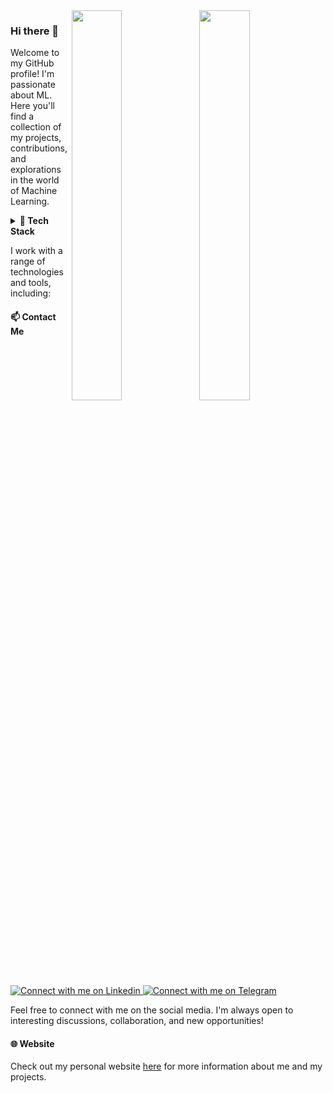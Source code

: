 <!-- <img align = right src="https://github-readme-stats.vercel.app/api?username=akirusprod&show_icons=true&hide_border=false&theme=github_dark#gh-dark-mode-only" alt="Your GitHub stats" width="40%" /> -->

<a href="https://github.com/anuraghazra/github-readme-stats#gh-light-mode-only">
<img align = right src="https://github-readme-stats.vercel.app/api?username=akirusprod&show_icons=true&hide_border=false&theme=default#gh-light-mode-only" width = "40%" />
</a>
<a href="https://github.com/anuraghazra/github-readme-stats#gh-dark-mode-only">
<img align = right src="https://github-readme-stats.vercel.app/api?username=akirusprod&show_icons=true&hide_border=false&theme=github_dark#gh-dark-mode-only" width = "40%" />
</a>


### Hi there 👋

<!--
**AkiRusProd/akirusprod** is a ✨ _special_ ✨ repository because its `README.md` (this file) appears on your GitHub profile.

Here are some ideas to get you started:

- 🔭 I’m currently working on ...
- 🌱 I’m currently learning ...
- 👯 I’m looking to collaborate on ...
- 🤔 I’m looking for help with ...
- 💬 Ask me about ...
- 📫 How to reach me: ...
- 😄 Pronouns: ...
- ⚡ Fun fact: ...
-->



Welcome to my GitHub profile! I'm passionate about ML. Here you'll find a collection of my projects, contributions, and explorations in the world of Machine Learning.


<details> <summary><b>🌱 Tech Stack</b></summary>

<img src="https://img.shields.io/badge/Python-FFD43B?style=for-the-badge&logo=python&logoColor=blue">
<img src="https://img.shields.io/badge/Numpy-777BB4?style=for-the-badge&logo=numpy&logoColor=white">
<img src="https://img.shields.io/badge/Pandas-2C2D72?style=for-the-badge&logo=pandas&logoColor=white">
<img src="https://img.shields.io/badge/Numba-00A3E0?style=for-the-badge&logo=Numba&logoColor=white">
<img src="https://img.shields.io/badge/scikit_learn-F7931E?style=for-the-badge&logo=scikit-learn&logoColor=white">
<img src="https://img.shields.io/badge/SciPy-654FF0?style=for-the-badge&logo=SciPy&logoColor=white">
<img src="https://img.shields.io/badge/TensorFlow-FF6F00?style=for-the-badge&logo=TensorFlow&logoColor=white">
<img src="https://img.shields.io/badge/Keras-D00000?style=for-the-badge&logo=Keras&logoColor=white">
<img src="https://img.shields.io/badge/PyTorch-EE4C2C?style=for-the-badge&logo=pytorch&logoColor=white">
<img src="https://img.shields.io/badge/Weights_&_Biases-FFBE00?style=for-the-badge&logo=WeightsAndBiases&logoColor=white">
<img src="https://img.shields.io/badge/MongoDB-4EA94B?style=for-the-badge&logo=mongodb&logoColor=white">
<img src="https://img.shields.io/badge/MySQL-005C84?style=for-the-badge&logo=mysql&logoColor=white">
<img src="https://img.shields.io/badge/PostgreSQL-316192?style=for-the-badge&logo=postgresql&logoColor=white">
<img src="https://img.shields.io/badge/VSCode-0078D4?style=for-the-badge&logo=visual%20studio%20code&logoColor=white">
<img src="https://img.shields.io/badge/Linux-FCC624?style=for-the-badge&logo=linux&logoColor=black">
<img src="https://img.shields.io/badge/Windows-0078D6?style=for-the-badge&logo=windows&logoColor=white">
<img src="	https://img.shields.io/badge/GIT-E44C30?style=for-the-badge&logo=git&logoColor=white">
<img src="https://img.shields.io/badge/GNU%20Bash-4EAA25?style=for-the-badge&logo=GNU%20Bash&logoColor=white">
<img src="https://img.shields.io/badge/powershell-5391FE?style=for-the-badge&logo=powershell&logoColor=white">
<img src="https://img.shields.io/badge/VMware-231f20?style=for-the-badge&logo=VMware&logoColor=white">
</details>

I work with a range of technologies and tools, including:

<!--
<p align="center">
<a href="https://github.com/anuraghazra/github-readme-stats#gh-light-mode-only">
<img src="https://github-readme-stats.vercel.app/api?username=akirusprod&show_icons=true&hide_border=false&theme=default#gh-light-mode-only" width = "40%" />
</a>
<a href="https://github.com/anuraghazra/github-readme-stats#gh-dark-mode-only">
<img src="https://github-readme-stats.vercel.app/api?username=akirusprod&show_icons=true&hide_border=false&theme=github_dark#gh-dark-mode-only" width = "40%" />
</a>
</p>

#### 🔭 Projects

- [numpy-nn-model](https://github.com/AkiRusProd/numpy-nn-model): Сustom torch style machine learning framework with automatic differentiation implemented on numpy.
- [numpy-diffusion](https://github.com/AkiRusProd/numpy-diffusion): Numpy Denoising Diffusion Probabilistic Model (DDPM) implementation
- [numpy-transformer](https://github.com/AkiRusProd/numpy-transformer): Numpy implementation of the Transformer model in "Attention is All You Need".




### Tech Stack

Here are some of the technologies and tools I love to work with:

- 💻 Programming Languages: [Languages]
- 🌐 Web Technologies: [Web Technologies]
- 📊 Databases: [Databases]
- 🔧 Tools: [Tools]


#### 💡 Skills

- [Skill 1]
- [Skill 2]
- [Skill 3]
- [Skill 4]
- [Skill 5]
-->




<!--
#### 📊 GitHub Stats

![GitHub stats](https://github-readme-stats.vercel.app/api?username=akirusprod&show_icons=true&theme=radical)
-->





<!--
<div style="float: left; width: 50%;">
  <img src="https://github-readme-stats.vercel.app/api?username=akirusprod&show_icons=true&theme=radical" alt="Your GitHub stats" width="30%" />
</div>
<div style="float: left; width: 50%;">
  <img src="https://github-readme-stats.vercel.app/api/top-langs/?username=akirusprod&theme=radical" alt="Top Langs" width="30%" />
</div>
<div style="clear: both;"></div>
-->

<!--
### 🏆 My GitHub Achievements

![trophy](https://github-profile-trophy.vercel.app/?username=yourusername&theme=onedark)
-->

#### 📫 Contact Me

   
<a href="https://www.linkedin.com/in/akirus">
<img src="https://img.shields.io/badge/LinkedIn-0077B5?style=for-the-badge&logo=linkedin&logoColor=white" alt="Connect with me on Linkedin" >
</a>
<a href="https://t.me/akimovr">
<img src="https://img.shields.io/badge/Telegram-2CA5E0?style=for-the-badge&logo=telegram&logoColor=white" alt="Connect with me on Telegram" >
</a>    

Feel free to connect with me on  the social media. I'm always open to interesting discussions, collaboration, and new opportunities!

#### 🌐 Website

Check out my personal website [here](https://akirusprod.github.io/) for more information about me and my projects.

